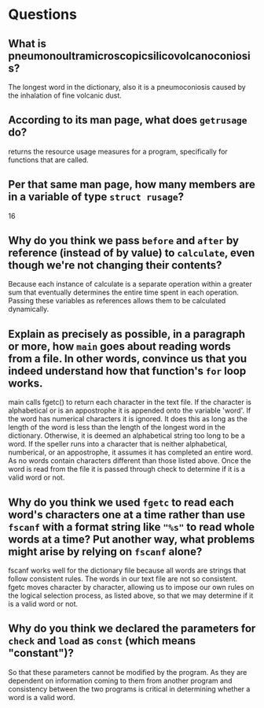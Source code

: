 # Questions

## What is pneumonoultramicroscopicsilicovolcanoconiosis?

The longest word in the dictionary, also it is a pneumoconiosis caused by the inhalation of fine volcanic dust.

## According to its man page, what does `getrusage` do?

returns the resource usage measures for a program, specifically for functions that are called.

## Per that same man page, how many members are in a variable of type `struct rusage`?

16

## Why do you think we pass `before` and `after` by reference (instead of by value) to `calculate`, even though we're not changing their contents?

Because each instance of calculate is a separate operation within a greater sum that eventually determines the entire time spent in
each operation. Passing these variables as references allows them to be calculated dynamically.

## Explain as precisely as possible, in a paragraph or more, how `main` goes about reading words from a file. In other words, convince us that you indeed understand how that function's `for` loop works.

main calls fgetc() to return each character in the text file. If the character is alphabetical or is an appostrophe it is appended onto the variable 'word'. If the word has
numerical characters it is ignored. It does this as long as the length of the word is less than the length of the longest word in the dictionary. Otherwise, it
is deemed an alphabetical string too long to be a word. If the speller runs into a character that is neither alphabetical, numberical, or an appostrophe, it assumes
it has completed an entire word. As no words contain characters different than those listed above. Once the word is read from the file
it is passed through check to determine if it is a valid word or not.

## Why do you think we used `fgetc` to read each word's characters one at a time rather than use `fscanf` with a format string like `"%s"` to read whole words at a time? Put another way, what problems might arise by relying on `fscanf` alone?

fscanf works well for the dictionary file because all words are strings that follow consistent rules. The words in our text file are
not so consistent. fgetc moves character by character, allowing us to impose our own rules on the logical selection process, as listed
above, so that we may determine if it is a valid word or not.

## Why do you think we declared the parameters for `check` and `load` as `const` (which means "constant")?

So that these parameters cannot be modified by the program. As they are dependent on information coming to them from another program
and consistency between the two programs is critical in determining whether a word is a valid word.
